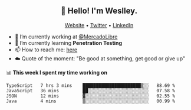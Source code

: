<h2 align="center">👋 Hello! I'm Weslley.</h2>
<p align="center">
  <a href="http://weslleyneri.com.br">Website</a> •
  <a href="https://twitter.com/Weslley_Neri">Twitter</a> •
  <a href="https://www.linkedin.com/in/weslley-neri-3658908b">LinkedIn</a>
</p>


- 🔭 I’m currently working at [@MercadoLibre](https://github.com/mercadolibre)
- 🌱 I’m currently learning **Penetration Testing**
- 📫 How to reach me: [here](mailto:weslley39@gmail.com)
- ☁️ Quote of the moment: "Be good at something, get good or give up"

📊 **This week I spent my time working on**
<!--START_SECTION:waka-->
```text
TypeScript   7 hrs 3 mins    ██████████████████████▒░░   88.69 % 
JavaScript   36 mins         ██░░░░░░░░░░░░░░░░░░░░░░░   07.58 % 
JSON         12 mins         ▓░░░░░░░░░░░░░░░░░░░░░░░░   02.55 % 
Java         4 mins          ▒░░░░░░░░░░░░░░░░░░░░░░░░   00.99 % 
```
<!--END_SECTION:waka-->

<!-- Inspired by https://github.com/gruselhaus/gruselhaus -->